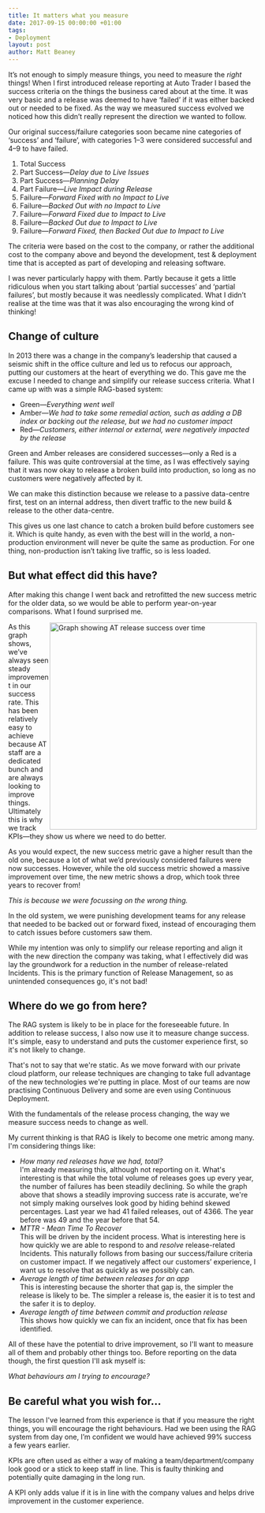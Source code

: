 ```yaml
---
title: It matters what you measure
date: 2017-09-15 00:00:00 +01:00
tags:
- Deployment
layout: post
author: Matt Beaney
---
```


It’s not enough to simply measure things, you need to measure the _right_ things! When I first introduced release reporting at Auto Trader I based the success criteria on the things the business cared about at the time.  It was very basic and a release was deemed to have ‘failed’ if it was either backed out or needed to be fixed. As the way we measured success evolved we noticed how this didn’t really represent the direction we wanted to follow.

Our original success/failure categories soon became nine categories of ‘success’ and ‘failure’, with categories 1–3 were considered successful and 4–9 to have failed.

1.	Total Success
2.	Part Success—*Delay due to Live Issues*
3.	Part Success—*Planning Delay*
4.	Part Failure—*Live Impact during Release*
5.	Failure—*Forward Fixed with no Impact to Live*
6.	Failure—*Backed Out with no Impact to Live*
7.	Failure—*Forward Fixed due to Impact to Live*
8.	Failure—*Backed Out due to Impact to Live*
9.	Failure—*Forward Fixed, then Backed Out due to Impact to Live*

The criteria were based on the cost to the company, or rather the additional cost to the company above and beyond the development, test & deployment time that is accepted as part of developing and releasing software.

I was never particularly happy with them.  Partly because it gets a little ridiculous when you start talking about ‘partial successes’ and ‘partial failures’, but mostly because it was needlessly complicated. What I didn’t realise at the time was that it was also encouraging the wrong kind of thinking!

## Change of culture

In 2013 there was a change in the company’s leadership that caused a seismic shift in the office culture and led us to refocus our approach, putting our customers at the heart of everything we do. This gave me the excuse I needed to change and simplify our release success criteria. What I came up with was a simple RAG-based system:

*	Green—*Everything went well*
*	Amber—*We had to take some remedial action, such as adding a DB index or backing out the release, but we had no customer impact*
*	Red—*Customers, either internal or external, were negatively impacted by the release*

Green and Amber releases are considered successes—only a Red is a failure.  This was quite controversial at the time, as I was effectively saying that it was now okay to release a broken build into production, so long as no customers were negatively affected by it.

We can make this distinction because we release to a passive data-centre first, test on an internal address, then divert traffic to the new build & release to the other data-centre.

This gives us one last chance to catch a broken build before customers see it.  Which is quite handy, as even with the best will in the world, a non-production environment will never be quite the same as production.   For one thing, non-production isn’t taking live traffic, so is less loaded.  

## But what effect did this have?

After making this change I went back and retrofitted the new success metric for the older data, so we would be able to perform year-on-year comparisons.  What I found surprised me.

<img src="{{ site.github.url }}/images/2017-09-15/release-success-yoyoy.JPG" style="width: 30em; float: right;" alt="Graph showing AT release success over time">

As this graph shows, we’ve always seen steady improvement in our success rate.  This has been relatively easy to achieve because AT staff are a dedicated bunch and are always looking to improve things.  Ultimately this is why we track KPIs—they show us where we need to do better.

As you would expect, the new success metric gave a higher result than the old one, because a lot of what we’d previously considered failures were now successes. However, while the old success metric showed a massive improvement over time, the new metric shows a drop, which took three years to recover from!  

*This is because we were focussing on the wrong thing.*

In the old system, we were punishing development teams for any release that needed to be backed out or forward fixed, instead of encouraging them to catch issues before customers saw them.

While my intention was only to simplify our release reporting and align it with the new direction the company was taking, what I effectively did was lay the groundwork for a reduction in the number of release-related Incidents.  This is the primary function of Release Management, so as unintended consequences go, it's not bad!

## Where do we go from here?

The RAG system is likely to be in place for the foreseeable future.  In addition to release success, I also now use it to measure change success.  It's simple, easy to understand and puts the customer experience first, so it's not likely to change.

That's not to say that we're static.  As we move forward with our private cloud platform, our release techniques are changing to take full advantage of the new technologies we're putting in place.  Most of our teams are now practising Continuous Delivery and some are even using Continuous Deployment.

With the fundamentals of the release process changing, the way we measure success needs to change as well.

My current thinking is that RAG is likely to become one metric among many.  I'm considering things like:

* *How many red releases have we had, total?*  
  I'm already measuring this, although not reporting on it.  What's interesting is that while the total volume of releases goes up every year, the number of failures has been steadily declining.  So while the graph above that shows a steadily improving success rate is accurate, we're not simply making ourselves look good by hiding behind skewed percentages.  Last year we had 41 failed releases, out of 4366.  The year before was 49 and the year before that 54.
* *MTTR - Mean Time To Recover*  
  This will be driven by the incident process.  What is interesting here is how quickly we are able to respond to and _resolve_ release-related Incidents.  This naturally follows from basing our success/failure criteria on customer impact.  If we negatively affect our customers’ experience, I want us to resolve that as quickly as we possibly can.
* *Average length of time between releases for an app*  
  This is interesting because the shorter that gap is, the simpler the release is likely to be.  The simpler a release is, the easier it is to test and the safer it is to deploy.
* *Average length of time between commit and production release*  
  This shows how quickly we can fix an incident, once that fix has been identified.

All of these have the potential to drive improvement, so I'll want to measure all of them and probably other things too.  Before reporting on the data though, the first question I'll ask myself is:

_What behaviours am I trying to encourage?_

## Be careful what you wish for…
The lesson I've learned from this experience is that if you measure the right things, you will encourage the right behaviours.  Had we been using the RAG system from day one, I’m confident we would have achieved 99% success a few years earlier.

KPIs are often used as either a way of making a team/department/company look good or a stick to keep staff in line.  This is faulty thinking and potentially quite damaging in the long run.

A KPI only adds value if it is in line with the company values and helps drive improvement in the customer experience.